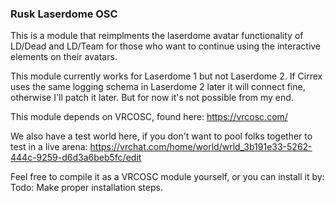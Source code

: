 ### Rusk Laserdome OSC

This is a module that reimplments the laserdome avatar functionality of LD/Dead and LD/Team for those who want to continue using the interactive elements on their avatars.

This module currently works for Laserdome 1 but not Laserdome 2. If Cirrex uses the same logging schema in Laserdome 2 later it will connect fine, otherwise I'll patch it later. But for  now it's not possible from my end.

This module depends on VRCOSC, found here: https://vrcosc.com/

We also have a test world here, if you don't want to pool folks together to test in a live arena: https://vrchat.com/home/world/wrld_3b191e33-5262-444c-9259-d6d3a6beb5fc/edit

Feel free to compile it as a VRCOSC module yourself, or you can install it by:
Todo: Make proper installation steps.
